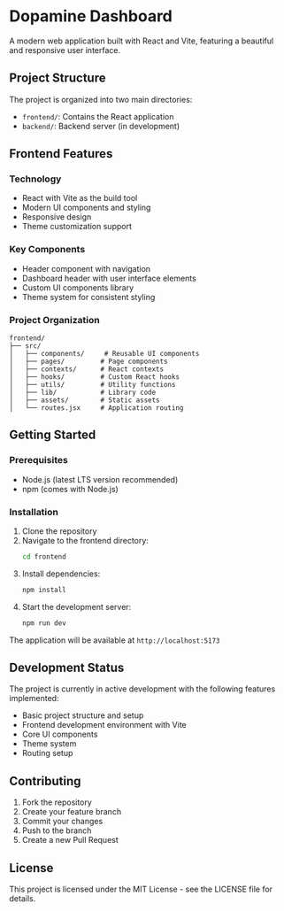 # Dopamine Dashboard

A modern web application built with React and Vite, featuring a beautiful and responsive user interface.

## Project Structure

The project is organized into two main directories:
- `frontend/`: Contains the React application
- `backend/`: Backend server (in development)

## Frontend Features

### Technology 
- React with Vite as the build tool
- Modern UI components and styling
- Responsive design
- Theme customization support

### Key Components
- Header component with navigation
- Dashboard header with user interface elements
- Custom UI components library
- Theme system for consistent styling

### Project Organization
```
frontend/
├── src/
│   ├── components/     # Reusable UI components
│   ├── pages/         # Page components
│   ├── contexts/      # React contexts
│   ├── hooks/         # Custom React hooks
│   ├── utils/         # Utility functions
│   ├── lib/           # Library code
│   ├── assets/        # Static assets
│   └── routes.jsx     # Application routing
```

## Getting Started

### Prerequisites
- Node.js (latest LTS version recommended)
- npm (comes with Node.js)

### Installation

1. Clone the repository
2. Navigate to the frontend directory:
   ```bash
   cd frontend
   ```
3. Install dependencies:
   ```bash
   npm install
   ```
4. Start the development server:
   ```bash
   npm run dev
   ```

The application will be available at `http://localhost:5173`

## Development Status

The project is currently in active development with the following features implemented:
- Basic project structure and setup
- Frontend development environment with Vite
- Core UI components
- Theme system
- Routing setup

## Contributing

1. Fork the repository
2. Create your feature branch
3. Commit your changes
4. Push to the branch
5. Create a new Pull Request

## License

This project is licensed under the MIT License - see the LICENSE file for details. 